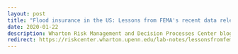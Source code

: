 ```yaml
---
layout: post
title: "Flood insurance in the US: Lessons from FEMA's recent data release (part 2)"
date: 2020-01-22
description: Wharton Risk Management and Decision Processes Center blog post
redirect: https://riskcenter.wharton.upenn.edu/lab-notes/lessonsfromfemadatapart2/
---
```


